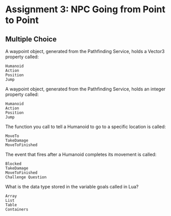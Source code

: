 # Assignment 3: NPC Going from Point to Point




## Multiple Choice
A waypoint object, generated from the Pathfinding Service, holds a Vector3 property called:

    Humanoid
    Action
    Position
    Jump


A waypoint object, generated from the Pathfinding Service, holds an integer property called:

    Humanoid
    Action
    Position
    Jump


The function you call to tell a Humanoid to go to a specific location is called:

    MoveTo
    TakeDamage
    MoveToFinished


The event that fires after a Humanoid completes its movement is called:

    Blocked
    TakeDamage
    MoveToFinished
    Challenge Question
    
What is the data type stored in the variable goals called in Lua?

    Array
    List
    Table
    Containers
